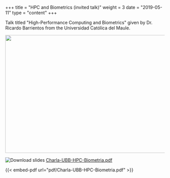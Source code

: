 +++
title = "HPC and Biometrics (invited talk)"
weight = 3
date = "2019-05-11"
type = "content"
+++

Talk titled "High-Performance Computing and Biometrics" given by Dr. Ricardo Barrientos from the Universidad Católica del Maule.


<p align="center">
  <img src="../../images/charlaHPC.jpeg"  width="526" height="372">
</p>

![Download slides](../../images/pdf_web.png) [Charla-UBB-HPC-Biometria.pdf](../../pdf/Charla-UBB-HPC-Biometria.pdf)

{{< embed-pdf url="pdf/Charla-UBB-HPC-Biometria.pdf" >}}